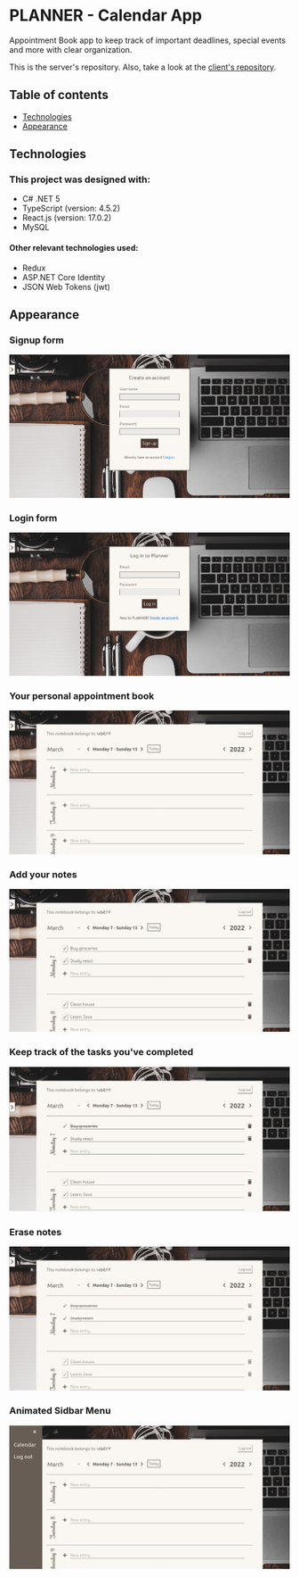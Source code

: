 # PLANNER - Calendar App
Appointment Book app to keep track of important deadlines, special events and more with clear organization. 

This is the server's repository. Also, take a look at the [client's repository](https://github.com/ivan-svetlich/calendar-app-client).

## Table of contents
* [Technologies](#technologies)
* [Appearance](#appearance)

## Technologies
### This project was designed with:
* C# .NET 5
* TypeScript (version: 4.5.2)
* React.js (version: 17.0.2)
* MySQL

#### Other relevant technologies used:
* Redux
* ASP.NET Core Identity
* JSON Web Tokens (jwt)

## Appearance
### Signup form
![1](https://github.com/ivan-svetlich/calendar-app-client/blob/master/images/1.png)


### Login form
![2](https://github.com/ivan-svetlich/calendar-app-client/blob/master/images/2.png)

### Your personal appointment book
![3](https://github.com/ivan-svetlich/calendar-app-client/blob/master/images/3.png)


### Add your notes
![4](https://github.com/ivan-svetlich/calendar-app-client/blob/master/images/4.png)



### Keep track of the tasks you've completed
![5](https://github.com/ivan-svetlich/calendar-app-client/blob/master/images/5.png)


### Erase notes
![6](https://github.com/ivan-svetlich/calendar-app-client/blob/master/images/6.png)


### Animated Sidbar Menu
![7](https://github.com/ivan-svetlich/calendar-app-client/blob/master/images/7.png)
